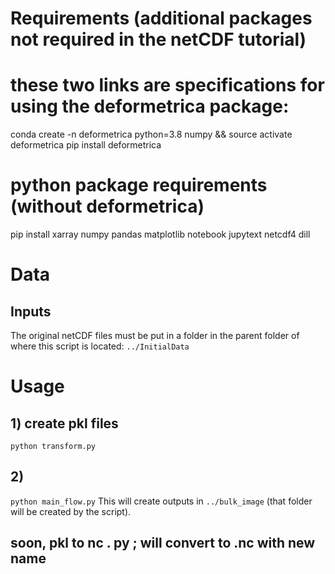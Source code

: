 # Requirements (additional packages not required in the netCDF tutorial)
# these two links are specifications for using the deformetrica package:
conda create -n deformetrica python=3.8 numpy && source activate deformetrica
pip install deformetrica
# python package requirements (without deformetrica)
pip install xarray numpy pandas matplotlib notebook jupytext netcdf4 dill

# Data

## Inputs

The original netCDF files must be put in a folder in the parent folder of where this script is located:
`../InitialData`

# Usage

## 1) create pkl files
`python transform.py`

## 2)
`python main_flow.py`
This will create outputs in `../bulk_image` (that folder will be created by the script).


## soon, pkl to nc . py ; will convert to .nc with new name
